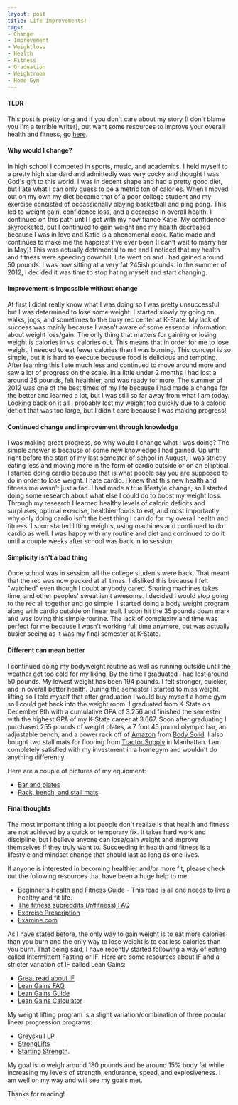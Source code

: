 ```yaml
---
layout: post
title: Life improvements!
tags:
- Change
- Improvement
- Weightloss
- Health
- Fitness
- Graduation
- Weightroom
- Home Gym
---
```


#### TLDR ####

This post is pretty long and if you don't care about my story (I don't blame you I'm a terrible writer), but want some resources to improve your overall health and fitness, go [here](#final_thoughts).

#### Why would I change? ####

In high school I competed in sports, music, and academics. I held myself to a pretty high standard and admittedly was very cocky and thought I was God's gift to this world. I was in decent shape and had a pretty good diet, but I ate what I can only guess to be a metric ton of calories. When I moved out on my own my diet became that of a poor college student and my exercise consisted of occassionally playing basketball and ping pong. This led to weight gain, confidence loss, and a decrease in overall health. I continued on this path until I got with my now fiancé Katie. My confidence skyrocketed, but I continued to gain weight and my health decreased because I was in love and Katie is a phenomenal cook. Katie made and continues to make me the happiest I've ever been (I can't wait to marry her in May)! This was actually detrimental to me and I noticed that my health and fitness were speeding downhill. Life went on and I had gained around 50 pounds. I was now sitting at a very fat 245ish pounds. In the summer of 2012, I decided it was time to stop hating myself and start changing.

#### Improvement is impossible without change ####

At first I didnt really know what I was doing so I was pretty unsuccessful, but I was determined to lose some weight. I started slowly by going on walks, jogs, and sometimes to the busy rec center at K-State. My lack of success was mainly because I wasn't aware of some essential information about weight loss/gain. The only thing that matters for gaining or losing weight is calories in vs. calories out. This means that in order for me to lose weight, I needed to eat fewer calories than I was burning. This concept is so simple, but it is hard to execute because food is delicious and tempting. After learning this I ate much less and continued to move around more and saw a lot of progress on the scale. In a little under 2 months I had lost a around 25 pounds, felt healthier, and was ready for more. The summer of 2012 was one of the best times of my life because I had made a change for the better and learned a lot, but I was still so far away from what I am today. Looking back on it all I probably lost my weight too quickly due to a caloric deficit that was too large, but I didn't care because I was making progress!

#### Continued change and improvement through knowledge ####

I was making great progress, so why would I change what I was doing? The simple answer is because of some new knowledge I had gained. Up until right before the start of my last semester of school in August, I was strictly eating less and moving more in the form of cardio outside or on an elliptical. I started doing cardio because that is what people say you are supposed to do in order to lose weight. I hate cardio. I knew that this new health and fitness me wasn't just a fad. I had made a true lifestyle change, so I started doing some research about what else I could do to boost my weight loss. Through my research I learned healthy levels of caloric deficits and surpluses, optimal exercise, healthier foods to eat, and most importantly why only doing cardio isn't the best thing I can do for my overall health and fitness. I soon started lifting weights, using machines and continued to do cardio as well. I was happy with my routine and diet and continued to do it until a couple weeks after school was back in to session.

#### Simplicity isn't a bad thing ####

Once school was in session, all the college students were back. That meant that the rec was now packed at all times. I disliked this because I felt "watched" even though I doubt anybody cared. Sharing machines takes time, and other peoples' sweat isn't awesome. I decided I would stop going to the rec all together and go simple. I started doing a body weight program along with cardio outside on linear trail. I soon hit the 35 pounds down mark and was loving this simple routine. The lack of complexity and time was perfect for me because I wasn't working full time anymore, but was actually busier seeing as it was my final semester at K-State.

#### Different can mean better ####

I continued doing my bodyweight routine as well as running outside until the weather got too cold for my liking. By the time I graduated I had lost around 50 pounds. My lowest weight has been 194 pounds. I felt stronger, quicker, and in overall better health. During the semester I started to miss weight lifting so I told myself that after graduation I would buy myself a home gym so I could get back into the weight room. I graduated from K-State on December 8th with a cumulative GPA of 3.256 and finished the semester with the highest GPA of my K-State career at 3.667. Soon after graduating I purchased 255 pounds of weight plates, a 7 foot 45 pound olympic bar, an adjustable bench, and a power rack off of [Amazon](http://www.amazon.com/) from [Body Solid](http://www.bodysolid.com/). I also bought two stall mats for flooring from [Tractor Supply](http://www.tractorsupply.com/) in Manhattan. I am completely satisfied with my investment in a homegym and wouldn't do anything differently.

Here are a couple of pictures of my equipment:

* [Bar and plates](http://i.imgur.com/knITY4y.jpg)
* [Rack, bench, and stall mats](http://i.imgur.com/0V7LW2W.jpg?1)

#### Final thoughts ####

The most important thing a lot people don't realize is that health and fitness are not achieved by a quick or temporary fix. It takes hard work and discipline, but I believe anyone can lose/gain weight and improve themselves if they truly want to. Succeeding in health and fitness is a lifestyle and mindset change that should last as long as one lives.

If anyone is interested in becoming healthier and/or more fit, please check out the following resources that have been a huge help to me:

* [Beginner's Health and Fitness Guide](http://liamrosen.com/fitness.html) - This read is all one needs to live a healthy and fit life.
* [The fitness subreddits (/r/fitness) FAQ](http://www.reddit.com/r/Fitness/wiki/faq)
* [Exercise Prescription](http://www.exrx.net/)
* [Examine.com](http://examine.com/)

As I have stated before, the only way to gain weight is to eat more calories than you burn and the only way to lose weight is to eat less calories than you burn. That being said, I have recently started following a way of eating called Intermittent Fasting or IF. Here are some resources about IF and a stricter variation of IF called Lean Gains:

* [Great read about IF](http://www.theiflife.com/advantages-intermittent-fasting-feeding/)
* [Lean Gains FAQ](http://examine.com/leangains-faq/)
* [Lean Gains Guide](http://www.leangains.com/2010/04/leangains-guide.html)
* [Lean Gains Calculator](http://www.1percentedge.com/ifcalc/)

My weight lifting program is a slight variation/combination of three popular linear progression programs:

* [Greyskull LP](http://strengthvillain.com/forum/viewtopic.php?f=9&t=89)
* [StrongLifts](http://stronglifts.com/stronglifts-5x5-beginner-strength-training-program/)
* [Starting Strength](http://startingstrength.wikia.com/wiki/FAQ:The_Program#Three_Flavors_of_Starting_Strength).

My goal is to weigh around 180 pounds and be around 15% body fat while increasing my levels of strength, endurance, speed, and explosiveness. I am well on my way and will see my goals met.

Thanks for reading!